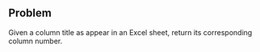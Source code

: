 ## Problem
Given a column title as appear in an Excel sheet, return its corresponding column number.
